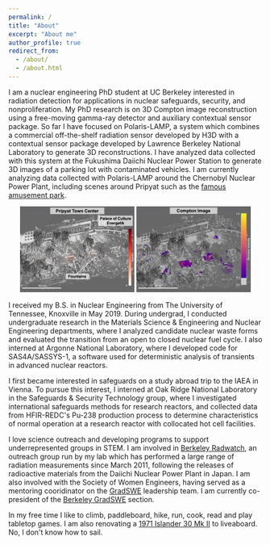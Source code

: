 ```yaml
---
permalink: /
title: "About"
excerpt: "About me"
author_profile: true
redirect_from: 
  - /about/
  - /about.html
---
```


I am a nuclear engineering PhD student at UC Berkeley interested in radiation detection for applications in nuclear safeguards, security, and nonproliferation. My PhD research is on 3D Compton image reconstruction using a free-moving gamma-ray detector and auxiliary contextual sensor package. So far I have focused on Polaris-LAMP, a system which combines a commercial off-the-shelf radiation sensor developed by H3D with a contextual sensor package developed by Lawrence Berkeley National Laboratory to generate 3D reconstructions. I have analyzed data collected with this system at the Fukushima Daiichi Nuclear Power Station to generate 3D images of a parking lot with contaminated vehicles. I am currently analyzing data collected with Polaris-LAMP around the Chernobyl Nuclear Power Plant, including scenes around Pripyat such as the [famous amusement park](https://en.wikipedia.org/wiki/Pripyat_amusement_park). 

<center>
<img src="../images/pripyat_towncenter_cr.png" alt="Pripyat Town Center Counts" style="max-width:45%;"/> <img src="../images/pripyat_towncenter_compton.png" alt="Pripyat Town Center 3D Compton Image" style="max-width:45%;"/>
</center>

I received my B.S. in Nuclear Engineering from The University of Tennessee, Knoxville in May 2019. During undergrad, I conducted undergraduate research in the Materials Science & Engineering and Nuclear Engineering departments, where I analyzed candidate nuclear waste forms and evaluated the transition from an open to closed nuclear fuel cycle. I also interned at Argonne National Laboratory, where I developed code for SAS4A/SASSYS-1, a software used for deterministic analysis of transients in advanced nuclear reactors. 

I first became interested in safeguards on a study abroad trip to the IAEA in Vienna. To pursue this interest, I interned at Oak Ridge National Laboratory in the Safeguards & Security Technology group, where I investigated international safeguards methods for research reactors, and collected data from HFIR-REDC's Pu-238 production process to determine characteristics of normal operation at a research reactor with collocated hot cell facilities. 

I love science outreach and developing programs to support underrepresented groups in STEM. I am involved in [Berkeley Radwatch](https://radwatch.berkeley.edu/), an outreach group run by my lab which has performed a large range of radiation measurements since March 2011, following the releases of radioactive materials from the Daiichi Nuclear Power Plant in Japan. I am also involved with the Society of Women Engineers, having served as a mentoring cooridinator on the [GradSWE](http://gradswe.swe.org/) leadership team. I am currently co-president of the [Berkeley GradSWE](https://gwe.berkeley.edu/) section. 

In my free time I like to climb, paddleboard, hike, run, cook, read and play tabletop games. I am also renovating a [1971 Islander 30 Mk II](https://sailboatdata.com/sailboat/islander-30-mk-ii) to liveaboard. No, I don't know how to sail.